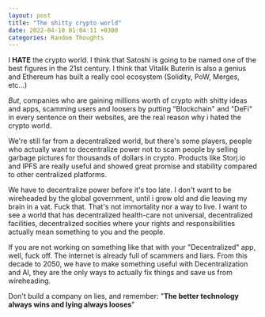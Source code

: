 ```yaml
---
layout: post
title: "The shitty crypto world"
date: 2022-04-10 01:04:11 +0300
categories: Random Thoughts
---
```


I **HATE** the crypto world. I think that Satoshi is going to be named one of the best figures in the 21st century. I think that Vitalik Buterin is also a genius and Ethereum has built a really cool ecosystem (Solidity, PoW, Merges, etc...)

*But*, companies who are gaining millions worth of crypto with shitty ideas and apps, scamming users and loosers by putting "Blockchain" and "DeFi" in every sentence on their websites, are the real reason why i hated the crypto world.

We're still far from a decentralized world, but there's some players, people who actually want to decentralize power not to scam people by selling garbage pictures for thousands of dollars in crypto. Products like Storj.io and IPFS are really useful and showed great promise and stability compared to other centralized platforms.

We have to decentralize power before it's too late. I don't want to be wireheaded by the global government, until i grow old and die leaving my brain in a vat. Fuck that. That's not immortality nor a way to live. I want to see a world that has decentralized health-care not universal, decentralized facilities, decentralized socities where your rights and responsibilities actually mean something to you and the people.

If you are not working on something like that with your "Decentralized" app, well, fuck off. The internet is already full of scammers and liars. From this decade to 2050, we have to make something useful with Decentralization and AI, they are the only ways to actually fix things and save us from wireheading.

Don't build a company on lies, and remember: "**The better technology always wins and lying always looses**"
